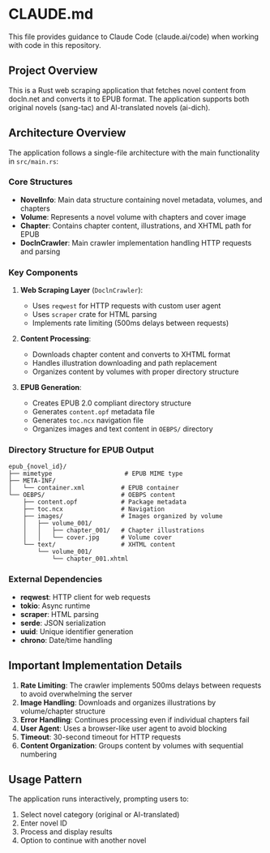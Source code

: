 # CLAUDE.md

This file provides guidance to Claude Code (claude.ai/code) when working with code in this repository.

## Project Overview

This is a Rust web scraping application that fetches novel content from docln.net and converts it to EPUB format. The application supports both original novels (sang-tac) and AI-translated novels (ai-dich).

## Architecture Overview

The application follows a single-file architecture with the main functionality in `src/main.rs`:

### Core Structures
- **NovelInfo**: Main data structure containing novel metadata, volumes, and chapters
- **Volume**: Represents a novel volume with chapters and cover image
- **Chapter**: Contains chapter content, illustrations, and XHTML path for EPUB
- **DoclnCrawler**: Main crawler implementation handling HTTP requests and parsing

### Key Components

1. **Web Scraping Layer** (`DoclnCrawler`):
   - Uses `reqwest` for HTTP requests with custom user agent
   - Uses `scraper` crate for HTML parsing
   - Implements rate limiting (500ms delays between requests)

2. **Content Processing**:
   - Downloads chapter content and converts to XHTML format
   - Handles illustration downloading and path replacement
   - Organizes content by volumes with proper directory structure

3. **EPUB Generation**:
   - Creates EPUB 2.0 compliant directory structure
   - Generates `content.opf` metadata file
   - Generates `toc.ncx` navigation file
   - Organizes images and text content in `OEBPS/` directory

### Directory Structure for EPUB Output
```
epub_{novel_id}/
├── mimetype                    # EPUB MIME type
├── META-INF/
│   └── container.xml          # EPUB container
└── OEBPS/                     # OEBPS content
    ├── content.opf            # Package metadata
    ├── toc.ncx                # Navigation
    ├── images/                # Images organized by volume
    │   ├── volume_001/
    │   │   ├── chapter_001/   # Chapter illustrations
    │   │   └── cover.jpg      # Volume cover
    └── text/                  # XHTML content
        └── volume_001/
            └── chapter_001.xhtml
```

### External Dependencies
- **reqwest**: HTTP client for web requests
- **tokio**: Async runtime
- **scraper**: HTML parsing
- **serde**: JSON serialization
- **uuid**: Unique identifier generation
- **chrono**: Date/time handling

## Important Implementation Details

1. **Rate Limiting**: The crawler implements 500ms delays between requests to avoid overwhelming the server
2. **Image Handling**: Downloads and organizes illustrations by volume/chapter structure
3. **Error Handling**: Continues processing even if individual chapters fail
4. **User Agent**: Uses a browser-like user agent to avoid blocking
5. **Timeout**: 30-second timeout for HTTP requests
6. **Content Organization**: Groups content by volumes with sequential numbering

## Usage Pattern

The application runs interactively, prompting users to:
1. Select novel category (original or AI-translated)
2. Enter novel ID
3. Process and display results
4. Option to continue with another novel